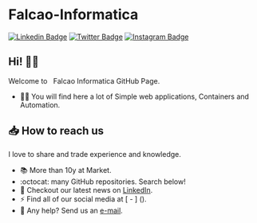 # Falcao-Informatica

[![Linkedin Badge](https://img.shields.io/badge/-LinkedIn-blue?style=flat&logo=LinkedIn&logoColor=white)](https://www.linkedin.com/in/falcaoinformatica)
[![Twitter Badge](https://img.shields.io/badge/-Twitter-1ca0f1?style=flat&logo=Twitter&logoColor=white)](https://twitter.com/falcaoinformatica)
[![Instagram Badge](https://img.shields.io/badge/-Instagram-C13584?style=flat&logo=Instagram&logoColor=white)](https://www.instagram.com/falcaoinformatica)

## Hi! 👊🏻

Welcome to &nbsp; Falcao Informatica GitHub Page.


- ✍🏻 You will find here a lot of Simple web applications, Containers and Automation.

## 📥 How to reach us


I love to share and trade experience and knowledge.

- 📚 More than 10y at Market.
- :octocat: many GitHub repositories. Search below!
- 📓 Checkout our latest news on [LinkedIn](https://www.linkedin.com/in/falcaoinformatica/recent-activity/posts).
- ⚡️ Find all of our social media at [ - ] ().
- 📩 Any help? Send us an [e-mail](mailto:contato@falcaoinformatica.com.br).
